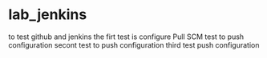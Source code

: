 # lab_jenkins
to test github and jenkins
the firt test is configure Pull SCM
test to push configuration
secont test to push configuration
third test push configuration
